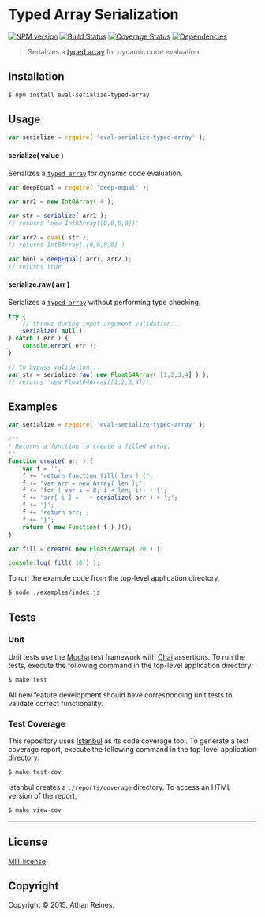 Typed Array Serialization
===
[![NPM version][npm-image]][npm-url] [![Build Status][travis-image]][travis-url] [![Coverage Status][codecov-image]][codecov-url] [![Dependencies][dependencies-image]][dependencies-url]

> Serializes a [typed array](https://developer.mozilla.org/en-US/docs/Web/JavaScript/Typed_arrays) for dynamic code evaluation.


## Installation

``` bash
$ npm install eval-serialize-typed-array
```


## Usage

``` javascript
var serialize = require( 'eval-serialize-typed-array' );
```

#### serialize( value )

Serializes a [`typed array`](https://developer.mozilla.org/en-US/docs/Web/JavaScript/Typed_arrays) for dynamic code evaluation.

``` javascript
var deepEqual = require( 'deep-equal' );

var arr1 = new Int8Array( 4 );

var str = serialize( arr1 );
// returns 'new Int8Array([0,0,0,0])'

var arr2 = eval( str );
// returns Int8Array( [0,0,0,0] )

var bool = deepEqual( arr1, arr2 );
// returns true
```


#### serialize.raw( arr )

Serializes a [`typed array`](https://developer.mozilla.org/en-US/docs/Web/JavaScript/Typed_arrays) without performing type checking.

``` javascript
try {
	// throws during input argument validation...
	serialize( null );
} catch ( err ) {
	console.error( err );
}

// To bypass validation...
var str = serialize.raw( new Float64Array( [1,2,3,4] ) );
// returns 'new Float64Array([1,2,3,4])';
```


## Examples

``` javascript
var serialize = require( 'eval-serialize-typed-array' );

/**
* Returns a function to create a filled array.
*/
function create( arr ) {
	var f = '';
	f += 'return function fill( len ) {';
	f += 'var arr = new Array( len );';
	f += 'for ( var i = 0; i < len; i++ ) {';
	f += 'arr[ i ] = ' + serialize( arr ) + ';';
	f += '}';
	f += 'return arr;';
	f += '}';
	return ( new Function( f ) )();
}

var fill = create( new Float32Array( 20 ) );

console.log( fill( 10 ) );
```

To run the example code from the top-level application directory,

``` bash
$ node ./examples/index.js
```


## Tests

### Unit

Unit tests use the [Mocha](http://mochajs.org/) test framework with [Chai](http://chaijs.com) assertions. To run the tests, execute the following command in the top-level application directory:

``` bash
$ make test
```

All new feature development should have corresponding unit tests to validate correct functionality.


### Test Coverage

This repository uses [Istanbul](https://github.com/gotwarlost/istanbul) as its code coverage tool. To generate a test coverage report, execute the following command in the top-level application directory:

``` bash
$ make test-cov
```

Istanbul creates a `./reports/coverage` directory. To access an HTML version of the report,

``` bash
$ make view-cov
```


---
## License

[MIT license](http://opensource.org/licenses/MIT).


## Copyright

Copyright &copy; 2015. Athan Reines.


[npm-image]: http://img.shields.io/npm/v/eval-serialize-typed-array.svg
[npm-url]: https://npmjs.org/package/eval-serialize-typed-array

[travis-image]: http://img.shields.io/travis/kgryte/eval-serialize-typed-array/master.svg
[travis-url]: https://travis-ci.org/kgryte/eval-serialize-typed-array

[codecov-image]: https://img.shields.io/codecov/c/github/kgryte/eval-serialize-typed-array/master.svg
[codecov-url]: https://codecov.io/github/kgryte/eval-serialize-typed-array?branch=master

[dependencies-image]: http://img.shields.io/david/kgryte/eval-serialize-typed-array.svg
[dependencies-url]: https://david-dm.org/kgryte/eval-serialize-typed-array

[dev-dependencies-image]: http://img.shields.io/david/dev/kgryte/eval-serialize-typed-array.svg
[dev-dependencies-url]: https://david-dm.org/dev/kgryte/eval-serialize-typed-array

[github-issues-image]: http://img.shields.io/github/issues/kgryte/eval-serialize-typed-array.svg
[github-issues-url]: https://github.com/kgryte/eval-serialize-typed-array/issues
